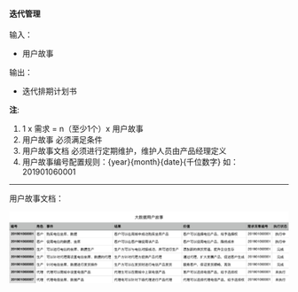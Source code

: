 #### 迭代管理

输入：
* 用户故事

输出：
* 迭代排期计划书

**注**: 
1. 1 x 需求 = n（至少1个）x 用户故事
2. 用户故事 必须满足条件
3. 用户故事文档 必须进行定期维护，维护人员由产品经理定义
4. 用户故事编号配置规则：{year}{month}{date}{千位数字} 如：201901060001 

---

用户故事文档：

![](/assets/customer_story.png)



